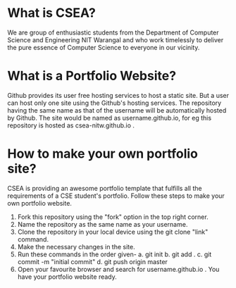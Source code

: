 # What is CSEA?
We are group of enthusiastic students from the Department of Computer Science and Engineering NIT Warangal and who work timelessly to deliver the pure essence of Computer Science to everyone in our vicinity.

# What is a Portfolio Website?
Github provides its user free hosting services to host a static site. But a user can host only one site using the Github's hosting services. The repository having the same name as that of the username will be automatically hosted by Github. The site would be named as username.github.io, for eg this repository is hosted as csea-nitw.github.io .

# How to make your own portfolio site?
CSEA is providing an awesome portfolio template that fulfills all the requirements of a CSE student's portfolio. Follow these steps to make your own portfolio website.
1. Fork this repository using the "fork" option in the top right corner.
2. Name the repository as the same name as your username.
3. Clone the repository in your local device using the git clone "link" command.
4. Make the necessary changes in the site.
5. Run these commands in the order given-
  a. git init
  b. git add .
  c. git commit -m "initial commit"
  d. git push origin master
10. Open your favourite browser and search for username.github.io . You have your portfolio website ready.
